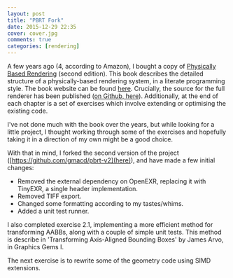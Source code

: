 ```yaml
---
layout: post
title: "PBRT Fork"
date: 2015-12-29 22:35
cover: cover.jpg
comments: true
categories: [rendering]
---
```

A few years ago (4, according to Amazon), I bought a copy of [Physically Based Rendering](http://www.amazon.co.uk/Physically-Based-Rendering-Matt-Pharr/dp/0123750792) (second edition).  This book describes the detailed structure of a physically-based rendering system, in a literate programming style.  The book website can be found [here](http://pbrt.org/).  Crucially, the source for the full renderer has been published ([on Github, here](https://github.com/mmp/pbrt-v2)).  Additionally, at the end of each chapter is a set of exercises which involve extending or optimising the existing code.

I've not done much with the book over the years, but while looking for a little project, I thought working through some of the exercises and hopefully taking it in a direction of my own might be a good choice.

With that in mind, I forked the second version of the project ([https://github.com/gmacd/pbrt-v2](here)), and have made a few initial changes:
* Removed the external dependency on OpenEXR, replacing it with TinyEXR, a single header implementation.
* Removed TIFF export.
* Changed some formatting according to my tastes/whims.
* Added a unit test runner.

I also completed exercise 2.1, implementing a more efficient method for transforming AABBs, along with a couple of simple unit tests.  This method is describe in 'Transforming Axis-Aligned Bounding Boxes' by James Arvo, in Graphics Gems I.

The next exercise is to rewrite some of the geometry code using SIMD extensions.
